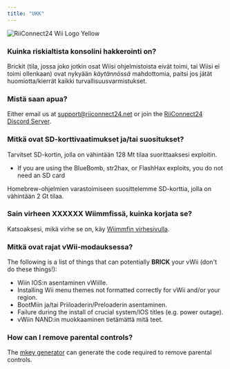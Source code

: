 ```yaml
---
title: "UKK"
---
```


![RiiConnect24 Wii Logo Yellow](/images/Wii_Yellow_Gray.jpg)

### Kuinka riskialtista konsolini hakkerointi on?
Brickit (tila, jossa joko jotkin osat Wiisi ohjelmistoista eivät toimi, tai Wiisi ei toimi ollenkaan) ovat nykyään *käytännössä* mahdottomia, paitsi jos jätät huomiotta/kierrät kaikki turvallisuusvarmistukset.

### Mistä saan apua?
Either email us at support@riiconnect24.net or join the [RiiConnect24 Discord Server](https://discord.gg/rc24).

### Mitkä ovat SD-korttivaatimukset ja/tai suositukset?
Tarvitset SD-kortin, jolla on vähintään 128 Mt tilaa suorittaaksesi exploitin.

- If you are using the BlueBomb, str2hax, or FlashHax exploits, you do not need an SD card

Homebrew-ohjelmien varastoimiseen suosittelemme SD-korttia, jolla on vähintään 2 Gt tilaa.

### Sain virheen XXXXXX Wiimmfissä, kuinka korjata se?
Katsoaksesi, mikä virhe se on, käy [Wiimmfin virhesivulla](https://wiimmfi.de/error).

### Mitkä ovat rajat vWii-modauksessa?
The following is a list of things that can potentially **BRICK** your vWii (don't do these things!):
* Wiin IOS:n asentaminen vWiille.
* Installing Wii menu themes not formatted correctly for vWii and/or your region.
* BootMiin ja/tai Priiloaderin/Preloaderin asentaminen.
* Failure during the install of crucial system/IOS titles (e.g. power outage).
* vWiin NAND:in muokkaaminen tietämättä mitä teet.

### How can I remove parental controls?
The [mkey generator](https://mkey.salthax.org) can generate the code required to remove parental controls.
